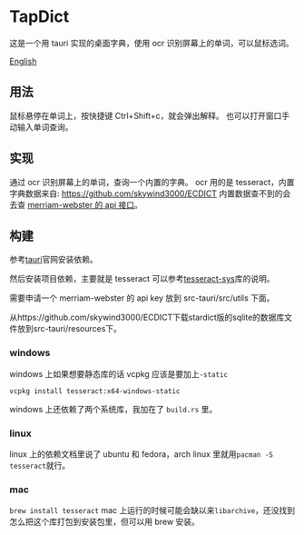# TapDict

这是一个用 tauri 实现的桌面字典，使用 ocr 识别屏幕上的单词，可以鼠标选词。

[English](./english.md)

## 用法

鼠标悬停在单词上，按快捷键 Ctrl+Shift+c，就会弹出解释。
也可以打开窗口手动输入单词查询。

## 实现

通过 ocr 识别屏幕上的单词，查询一个内置的字典。
ocr 用的是 tesseract，内置字典数据来自: https://github.com/skywind3000/ECDICT
内置数据查不到的会去查 [merriam-webster 的 api 接口](https://www.dictionaryapi.com/)。

## 构建

参考[tauri](https://tauri.app/)官网安装依赖。

然后安装项目依赖，主要就是 tesseract 可以参考[tesseract-sys](https://crates.io/crates/tesseract-sys/)库的说明。

需要申请一个 merriam-webster 的 api key 放到 src-tauri/src/utils 下面。

从https://github.com/skywind3000/ECDICT下载stardict版的sqlite的数据库文件放到src-tauri/resources下。

### windows

windows 上如果想要静态库的话 vcpkg 应该是要加上`-static`

```
vcpkg install tesseract:x64-windows-static
```

windows 上还依赖了两个系统库，我加在了 `build.rs` 里。

### linux

linux 上的依赖文档里说了 ubuntu 和 fedora，arch linux 里就用`pacman -S tesseract`就行。

### mac

`brew install tesseract`
mac 上运行的时候可能会缺以来`libarchive`，还没找到怎么把这个库打包到安装包里，但可以用 brew 安装。
